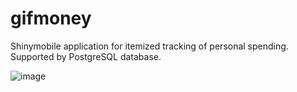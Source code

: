 # gifmoney
Shinymobile application for itemized tracking of personal spending. Supported by PostgreSQL database.

![image](https://user-images.githubusercontent.com/41299049/129492812-e913cf4a-f378-49cf-b783-4ce4fc24c8f7.png)



